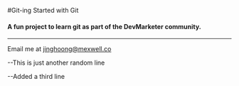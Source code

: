 #Git-ing Started with Git

#### A fun project to learn git as part of the **DevMarketer** community.

---

Email me at [jinghoong@mexwell.co](Mailto:jinghoong@mexwell.com)

--This is just another random line

--Added a third line